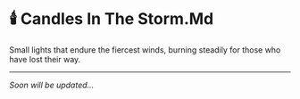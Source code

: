 # 🕯️ Candles In The Storm.Md

Small lights that endure the fiercest winds, burning steadily for those who have lost their way.

---
_Soon will be updated..._
